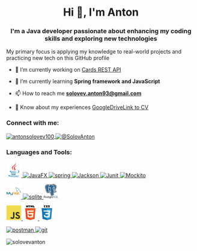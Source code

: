 <h1 align="center">Hi 👋, I'm Anton</h1>
<h3 align="center">I'm a Java developer passionate about enhancing my coding skills and exploring new technologies</h3>
 My primary focus is applying my knowledge to real-world projects and practicing new tech on this GitHub profile
 
- 🔭 I’m currently working on [Cards REST API](https://github.com/SolovevAnton/Cards_REST_API)

- 🌱 I’m currently learning **Spring framework and JavaScript**

- 📫 How to reach me **solovev.anton93@gmail.com** 

- 📄 Know about my experiences [GoogleDriveLink to CV](https://drive.google.com/file/d/1o74tMjM10vFW5MekwUSnBkEX_lQzSY_e/view?usp=share_link)

<h3 align="left">Connect with me:</h3>
<p align="left">
<a href="https://linkedin.com/in/antonsolovev100" target="blank">
  <img align="center" src="https://raw.githubusercontent.com/rahuldkjain/github-profile-readme-generator/master/src/images/icons/Social/linked-in-alt.svg" alt="antonsolovev100" height="30" width="40" />
</a>
<a href="https://t.me/SolovAnton" target="blank">
  <img align="center" src="https://www.vectorlogo.zone/logos/telegram/telegram-icon.svg" alt="@SolovAnton" height="30" width="30" />
</a>
</p>

<h3 align="left">Languages and Tools:</h3>
<p align="left">
<a href="https://www.java.com" target="_blank" rel="noreferrer"> <img
        src="https://raw.githubusercontent.com/devicons/devicon/master/icons/java/java-original.svg" alt="java"
        width="40" height="40"/> </a> 
<a href="https://openjfx.io" target="_blank" rel="noreferrer">
  <img src="https://upload.wikimedia.org/wikipedia/en/thumb/c/cc/JavaFX_Logo.png/120px-JavaFX_Logo.png" alt="JavaFX"
        width="70" height="40"/> </a>
<a href="https://spring.io/" target="_blank" rel="noreferrer"> <img
        src="https://www.vectorlogo.zone/logos/springio/springio-icon.svg" alt="spring" width="40" height="40"/> </a>
<a href="https://github.com/FasterXML/jackson" target="_blank" rel="noreferrer">
  <img src="https://i0.wp.com/automationqahub.com/wp-content/uploads/2022/02/jackson.png" alt="Jackson"
        width="50" height="50"/> </a>
<a href="https://junit.org/junit5" target="_blank" rel="noreferrer">
  <img src="https://junit.org/junit5/assets/img/junit5-logo.png" alt="Junit"
        width="40" height="40"/> </a>
<a href="https://site.mockito.org" target="_blank" rel="noreferrer">
  <img src="https://github.com/mockito/mockito.github.io/raw/master/img/logo%402x.png" alt="Mockito"
        width="60" height="40"/> </a>
  
<a href="https://www.mysql.com/" target="_blank" rel="noreferrer"> <img
        src="https://raw.githubusercontent.com/devicons/devicon/master/icons/mysql/mysql-original-wordmark.svg"
        alt="mysql" width="40" height="40"/> </a>
<a href="https://www.sqlite.org/" target="_blank" rel="noreferrer"> <img
        src="https://www.vectorlogo.zone/logos/sqlite/sqlite-icon.svg" alt="sqlite" width="40" height="40"/> </a>
<a href="https://www.postgresql.org" target="_blank" rel="noreferrer">
    <img src="https://raw.githubusercontent.com/devicons/devicon/master/icons/postgresql/postgresql-original-wordmark.svg"
         alt="postgresql" width="40" height="40"/> </a> 
  
<a href="https://developer.mozilla.org/en-US/docs/Web/JavaScript" target="_blank"
                                         rel="noreferrer"> <img
        src="https://raw.githubusercontent.com/devicons/devicon/master/icons/javascript/javascript-original.svg"
        alt="javascript" width="40" height="40"/> </a> 
<a href="https://www.w3.org/html/" target="_blank" rel="noreferrer"> <img
        src="https://raw.githubusercontent.com/devicons/devicon/master/icons/html5/html5-original-wordmark.svg"
        alt="html5" width="40" height="40"/> </a>
<a href="https://www.w3schools.com/css/" target="_blank" rel="noreferrer"> <img src="https://raw.githubusercontent.com/devicons/devicon/master/icons/css3/css3-original-wordmark.svg" alt="css3" width="40" height="40"/> </a>
 
<a href="https://postman.com" target="_blank" rel="noreferrer">
    <img src="https://www.vectorlogo.zone/logos/getpostman/getpostman-icon.svg" alt="postman" width="40" height="40"/>
</a> 
<a href="https://git-scm.com/" target="_blank" rel="noreferrer"> <img
        src="https://www.vectorlogo.zone/logos/git-scm/git-scm-icon.svg" alt="git" width="40" height="40"/> </a> 
</p>

<p><img align="center" src="https://github-readme-stats.vercel.app/api/top-langs?username=solovevanton&show_icons=true&locale=en&layout=compact" alt="solovevanton" /></p>

